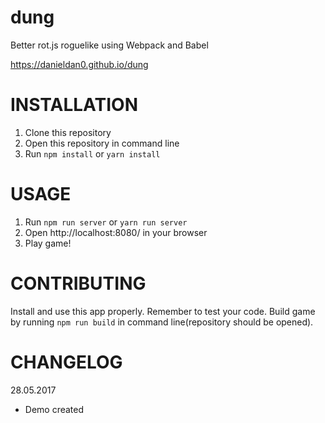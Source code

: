 # dung
Better rot.js roguelike using Webpack and Babel

https://danieldan0.github.io/dung

# INSTALLATION

 1. Clone this repository
 2. Open this repository in command line
 3. Run `npm install` or `yarn install`
 
# USAGE

 1. Run `npm run server` or `yarn run server`
 2. Open http://localhost:8080/ in your browser
 3. Play game!
 
# CONTRIBUTING

Install and use this app properly. Remember to test your code. Build game by running `npm run build` in command line(repository should be opened).

# CHANGELOG

28.05.2017
 - Demo created
